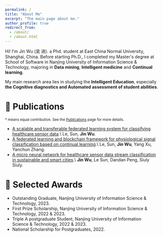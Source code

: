 ```yaml
---
permalink: /
title: "About Me"
excerpt: "The main page about me."
author_profile: true
redirect_from: 
  - /about/
  - /about.html
---
```


Hi! I'm Jin Wu (吴 进). a Phd. student at East China Normal University, Shanghai, China. Before starting Ph.D., I completed my Master's degree at School of Software in Nanjing University of Information Science & Technology, majoring in **Data mining**, **Intelligent medicine** and **Continual learning**.

My main research area lies in studying the **Intelligent Education**, especially **the Cognitive diagnostics and Automated assessment of student abilities**. 


🚀 Publications
======
<sub>\* means equal contribution. See the [Publications](/publications/) page for more details. </sub>

* [A scalable and transferable federated learning system for classifying healthcare sensor data](https://ieeexplore.ieee.org/abstract/document/9765749/).\\
Le, Sun, **Jin Wu**.
* [A federated learning and blockchain framework for physiological signal classification based on continual learning](https://www.sciencedirect.com/science/article/abs/pii/S0020025523001767).\\
Le, Sun, **Jin Wu**, Yang Xu, Yanchun Zhang.
* [A micro neural network for healthcare sensor data stream classification in sustainable and smart cities](https://onlinelibrary.wiley.com/doi/pdf/10.1155/2022/4270295).\\
**Jin Wu**, Le Sun, Dandan Peng, Siuly Siuly.


🏅️ Selected Awards
======

* Outstanding Graduate, Nanjing University of Information Science & Technology, 2023.
* First Prize Scholarship, Nanjing University of Information Science & Technology, 2022 & 2023.
* Triple A postgraduate Student, Nanjing University of Information Science & Technology, 2022 & 2023.
* National Scholarship for Postgraduates, 2022.
